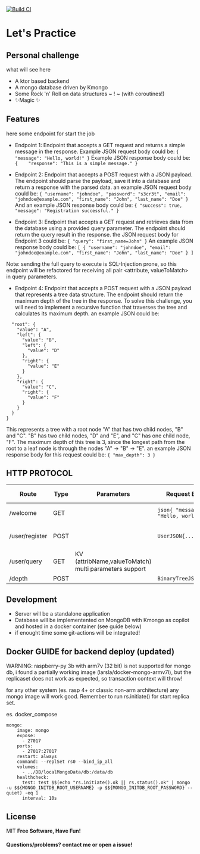[![Build CI](https://github.com/fscarponi/bepractice/actions/workflows/push_ci.yml/badge.svg)](https://github.com/fscarponi/bepractice/actions/workflows/push_ci.yml)


# Let's Practice
## Personal challenge

what will see here
- A ktor based backend
- A mongo database driven by Kmongo
- Some Rock 'n' Roll on data structures ~ ! ~ (with coroutines!)
- ✨Magic ✨

## Features
here some endpoint for start the job
- Endpoint 1:
Endpoint that accepts a GET request and returns a simple message in the response. Example JSON request body could be:
``{
  "message": "Hello, world!"
}``
Example JSON response body could be:
``{   
  "response": "This is a simple message."
}``
- Endpoint 2: 
Endpoint that accepts a POST request with a JSON payload. The endpoint should parse the payload, save it into a database and return a response with the parsed data.
an example JSON request body could be:
``{
  "username": "johndoe",
  "password": "s3cr3t",
  "email": "johndoe@example.com",
  "first_name": "John",
  "last_name": "Doe"
}``
And an example JSON response body could be:
``{
  "success": true,
  "message": "Registration successful."
}``

-   Endpoint 3: 
Endpoint that accepts a GET request and retrieves data from the database using a provided query parameter. The endpoint should return the query result in the response.
the JSON request body for Endpoint 3 could be:
``{
 "query": "first_name=John"
}``
An example JSON response body could be:
``[
  {
    "username": "johndoe",
    "email": "johndoe@example.com",
    "first_name": "John",
    "last_name": "Doe"
  }
]``

Note: sending the full query to execute is SQL-Injection prone, so this endpoint will be refactored for receiving all pair <attribute, valueToMatch> in query parameters.

- Endpoint 4: 
Endpoint that accepts a POST request with a JSON payload that represents a tree data structure. The endpoint should return the maximum depth of the tree in the response. To solve this challenge, you will need to implement a recursive function that traverses the tree and calculates its maximum depth.
an example JSON could be:
```{
  "root": {
    "value": "A",
    "left": {
      "value": "B",
      "left": {
        "value": "D"
      },
      "right": {
        "value": "E"
      }
    },
    "right": {
      "value": "C",
      "right": {
        "value": "F"
      }
    }
  }
}
````
This represents a tree with a root node "A" that has two child nodes, "B" and "C". "B" has two child nodes, "D" and "E", and "C" has one child node, "F". The maximum depth of this tree is 3, since the longest path from the root to a leaf node is through the nodes "A" -> "B" -> "E".
an example JSON response body for this request could be:
``{
   "max_depth": 3
}``

## HTTP PROTOCOL
| Route          | Type | Parameters                                            | Request Body                        | Response Body                                               | Successful HTTPCode | Failure HTTPCode |
|----------------|------|-------------------------------------------------------|-------------------------------------|-------------------------------------------------------------|---------------------|------------------|
| /welcome       | GET  |                                                       | `json{ "message": "Hello, world!"}` | `json{ "response": "This is a simple message."}`            | 200                 | 400..499         |
| /user/register | POST |                                                       | `UserJSON{...}`                     | `json{ "success": True, message="Registration successful"}` | 200                 | 400..499         |
| /user/query    | GET  | KV (attribName,valueToMatch) multi parameters support |                                     | `json{ "response": "This is a simple message."}`            | 200                 | 400..499         |
| /depth         | POST |                                                       | `BinaryTreeJSON{...}`               | `json{ "maxdepth": 3}`                                      | 200                 | 400..499         |




## Development

- Server will be a standalone application 
- Database will be implementented on MongoDB with Kmongo as copilot and hosted in a docker container (see guide below)
- if enought time some git-actions will be integrated!

## Docker GUIDE for backend deploy (updated)
WARNING:
raspberry-py 3b with arm7v (32 bit) is not supported for mongo db, i found a partially working image (larsla/docker-mongo-armv7l), but the replicaset does not work as expected, so transaction context will throw!

for any other system (es. rasp 4+ or classic non-arm architecture) any mongo image will work good. Remember to run rs.initiate() for start replica set.

es. docker_compose
````
mongo:
    image: mongo
    expose:
      - 27017
    ports:
      - 27017:27017
    restart: always
    command: --replSet rs0 --bind_ip_all
    volumes:
      - ../DB/localMongoData/db:/data/db
    healthcheck:
      test: test $$(echo "rs.initiate().ok || rs.status().ok" | mongo -u $${MONGO_INITDB_ROOT_USERNAME} -p $${MONGO_INITDB_ROOT_PASSWORD} --quiet) -eq 1
      interval: 10s
 ````


## License
MIT
**Free Software, Have Fun!**
#### Questions/problems? contact me or open a issue!
